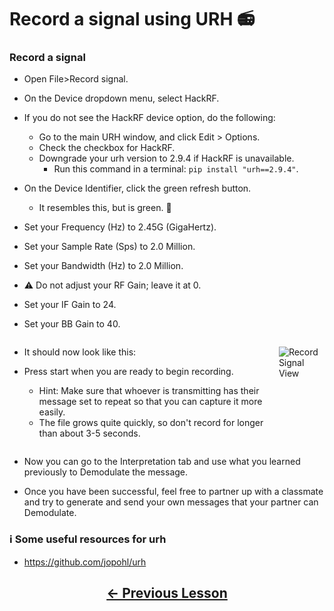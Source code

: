 # <!-- pandoc-only LSA 8: --> Record a signal using URH 📻

### Record a signal 

- Open File>Record signal.

- On the Device dropdown menu, select HackRF.
- If you do not see the HackRF device option, do the following:
    - Go to the main URH window, and click Edit > Options.
    - Check the checkbox for HackRF.
    - Downgrade your urh version to 2.9.4 if HackRF is unavailable.
        - Run this command in a terminal: `pip install "urh==2.9.4"`.

<!-- pandoc-only ### Record a signal -->

- On the Device Identifier, click the green refresh button.
    - It resembles this, but is green. 🔄

- Set your Frequency (Hz) to 2.45G (GigaHertz).

- Set your Sample Rate (Sps) to 2.0 Million.

- Set your Bandwidth (Hz) to 2.0 Million.

- ⚠️ Do not adjust your RF Gain; leave it at 0.

- Set your IF Gain to 24.

- Set your BB Gain to 40.

<!-- pandoc-only ### Record a signal -->

<div class="columns">
<div class="column">

- It should now look like this:

- Press start when you are ready to begin recording.
    - Hint: Make sure that whoever is transmitting has their message set to repeat so that you can capture it more easily.
    - The file grows quite quickly, so don't record for longer than about 3-5 seconds.

</div>
<div class="column">

![Record Signal View](https://github.com/python-can-define-radio/sdr-course/blob/main/classroom_activities/Ch03_Analyzing_Signals_URH/Images/record_signal.png?raw=true) 

</div>
</div>

<!-- pandoc-only ### Record a signal -->

- Now you can go to the Interpretation tab and use what you learned previously to Demodulate the message.

- Once you have been successful, feel free to partner up with a classmate and try to generate and send your own messages that your partner can Demodulate.

### ℹ️ Some useful resources for urh <!-- pandoc-exclude-line --> 

- https://github.com/jopohl/urh <!-- pandoc-exclude-line --> 

## <p align="center">[&larr; Previous Lesson](https://github.com/python-can-define-radio/sdr-course/blob/main/classroom_activities/Ch03_Analyzing_Signals_URH/080_Interpret_multiple_noisy_signals.md)</p> <!-- pandoc-exclude-line --> 

[010_pcdr_ook_tx_intro]: https://github.com/python-can-define-radio/sdr-course/blob/main/classroom_activities/Ch04_Analyzing_Signals_Python/010_pcdr_ook_tx_intro.md
